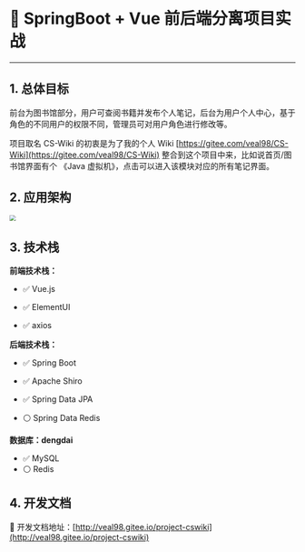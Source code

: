 # 🚀 SpringBoot + Vue 前后端分离项目实战

---

## 1. 总体目标

前台为图书馆部分，用户可查阅书籍并发布个人笔记，后台为用户个人中心，基于角色的不同用户的权限不同，管理员可对用户角色进行修改等。

项目取名 CS-Wiki 的初衷是为了我的个人 Wiki [https://gitee.com/veal98/CS-Wiki](https://gitee.com/veal98/CS-Wiki) 整合到这个项目中来，比如说首页/图书馆界面有个 《Java 虚拟机》，点击可以进入该模块对应的所有笔记界面。

## 2. 应用架构

<img src="https://gitee.com/veal98/images/raw/master/img/20200927113238.png" style="zoom: 67%;" />

## 3. 技术栈

**前端技术栈：**

- ✅ Vue.js

- ✅ ElementUI

- ✅ axios

**后端技术栈：**

- ✅ Spring Boot

- ✅ Apache Shiro

- ✅ Spring Data JPA

- ⚪ Spring Data Redis

**数据库：dengdai**

- ✅ MySQL
- ⚪ Redis

## 4. 开发文档

📜 开发文档地址：[http://veal98.gitee.io/project-cswiki](http://veal98.gitee.io/project-cswiki)